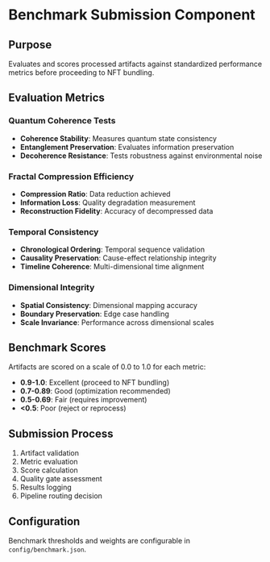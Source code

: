 # Benchmark Submission Component

## Purpose
Evaluates and scores processed artifacts against standardized performance metrics before proceeding to NFT bundling.

## Evaluation Metrics

### Quantum Coherence Tests
- **Coherence Stability**: Measures quantum state consistency
- **Entanglement Preservation**: Evaluates information preservation
- **Decoherence Resistance**: Tests robustness against environmental noise

### Fractal Compression Efficiency
- **Compression Ratio**: Data reduction achieved
- **Information Loss**: Quality degradation measurement  
- **Reconstruction Fidelity**: Accuracy of decompressed data

### Temporal Consistency
- **Chronological Ordering**: Temporal sequence validation
- **Causality Preservation**: Cause-effect relationship integrity
- **Timeline Coherence**: Multi-dimensional time alignment

### Dimensional Integrity
- **Spatial Consistency**: Dimensional mapping accuracy
- **Boundary Preservation**: Edge case handling
- **Scale Invariance**: Performance across dimensional scales

## Benchmark Scores

Artifacts are scored on a scale of 0.0 to 1.0 for each metric:
- **0.9-1.0**: Excellent (proceed to NFT bundling)
- **0.7-0.89**: Good (optimization recommended)
- **0.5-0.69**: Fair (requires improvement)
- **<0.5**: Poor (reject or reprocess)

## Submission Process
1. Artifact validation
2. Metric evaluation
3. Score calculation
4. Quality gate assessment
5. Results logging
6. Pipeline routing decision

## Configuration
Benchmark thresholds and weights are configurable in `config/benchmark.json`.